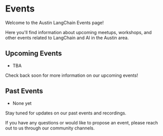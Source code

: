# Events

Welcome to the Austin LangChain Events page!

Here you'll find information about upcoming meetups, workshops, and other events related to LangChain and AI in the Austin area.

## Upcoming Events

- TBA

Check back soon for more information on our upcoming events!

## Past Events

- None yet

Stay tuned for updates on our past events and recordings.

If you have any questions or would like to propose an event, please reach out to us through our community channels.
